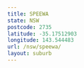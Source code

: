 ```yaml
---
title: SPEEWA
state: NSW
postcode: 2735
latitude: -35.17512903
longitude: 143.544483
url: /nsw/speewa/
layout: suburb
---
```

